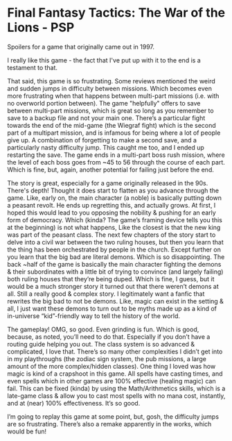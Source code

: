 # Final Fantasy Tactics: The War of the Lions - PSP

Spoilers for a game that originally came out in 1997.

I really like this game - the fact that I've put up with it to the end is a testament to that.

That said, this game is so frustrating. Some reviews mentioned the weird and sudden jumps in difficulty between missions. Which becomes even more frustrating when that happens between multi-part missions (i.e. with no overworld portion between). The game "helpfully" offers to save between multi-part missions, which is great so long as you remember to save to a backup file and not your main one. There’s a particular fight towards the end of the mid-game (the Wiegraf fight) which is the second part of a multipart mission, and is infamous for being where a lot of people give up. A combination of forgetting to make a second save, and a particularly nasty difficulty jump. This caught me too, and I ended up restarting the save. The game ends in a multi-part boss rush mission, where the level of each boss goes from ~45 to 56 through the course of each part. Which is fine, but, again, another potential for failing just before the end.

The story is great, especially for a game originally released in the 90s. There's depth! Thought it does start to flatten as you advance through the game. Like, early on, the main character (a noble) is basically putting down a peasant revolt. He ends up regretting this, and actually grows. At first, I hoped this would lead to you opposing the nobility & pushing for an early form of democracy. Which (kinda? The game’s framing device tells you this at the beginning) is not what happens, Like the closest is that the new king was part of the peasant class. The next few chapters of the story start to delve into a civil war between the two ruling houses, but then you learn that the thing has been orchestrated by people in the church. Except further on you learn that the big bad are literal demons. Which is so disappointing. The back ~half of the game is basically the main character fighting the demons & their subordinates with a little bit of trying to convince (and largely failing) both ruling houses that they’re being duped. Which is fine, I guess, but it would be a much stronger story it turned out that there weren’t demons at all. Still a really good & complex story. I legitimately want a fanfic that rewrites the big bad to not be demons. Like, magic can exist in the setting & all, I just want these demons to turn out to be myths made up as a kind of in-universe “kid”-friendly way to tell the history of the world.

The gameplay! OMG, so good. Even grinding is fun. Which is good, because, as noted, you’ll need to do that. Especially if you don’t have a routing guide helping you out. The class system is so advanced & complicated, I love that. There’s so many other complexities I didn’t get into in my playthroughs (the zodiac sign system, the pub missions, a large amount of the more complex/hidden classes). One thing I loved was how magic is kind of a crapshoot in this game. All spells have casting times, and even spells which in other games are 100% effective (healing magic) can fail. This can be fixed (kinda) by using the Math/Arithmetics skills, which is a late-game class & allow you to cast most spells with no mana cost, instantly, and at (near) 100% effectiveness. It’s so good.

I’m going to replay this game at some point, but, gosh, the difficulty jumps are so frustrating. There’s also a remake apparently in the works, which would be fun!